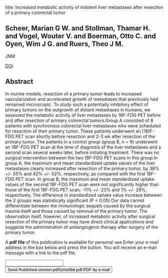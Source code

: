 title: Increased metabolic activity of indolent liver metastases after resection of a primary colorectal tumor

## Scheer, Marian G W. and Stollman, Thamar H. and Vogel, Wouter V. and Boerman, Otto C. and Oyen, Wim J G. and Ruers, Theo J M.
JNM

<a href="https://doi.org/10.2967/jnumed.107.048371">DOI</a>

## Abstract
In murine models, resection of a primary tumor leads to increased vascularization and accelerated growth of metastases that previously had remained microscopic. To study such a potentially inhibitory effect of primary tumors on the outgrowth of distant metastases in humans, we assessed the metabolic activity of liver metastases by 18F-FDG PET before and after resection of primary colorectal tumors.Group A consisted of 8 patients with synchronous colorectal liver metastases who were scheduled for resection of their primary tumor. These patients underwent an (18)F-FDG PET scan shortly before resection and 2-3 wk after resection of the primary tumor. The patients in a control group (group B, n = 9) underwent an 18F-FDG PET scan at the time of diagnosis of the liver metastases and a second scan several weeks later, before initiating treatment. There was no surgical intervention between the two 18F-FDG PET scans in this group.In group A, the maximum and mean standardized uptake values of the liver metastases clearly increased after resection of the primary tumor, by 38% +/- 55% and 42% +/- 52%, respectively, as compared with the first 18F-FDG PET scan. In group B, the maximum and mean standardized uptake values of the second 18F-FDG PET scan were not significantly higher than those of the first 18F-FDG PET scan; -11% +/- 23% and 1% +/- 29%, respectively. The difference in standardized uptake value increase between the 2 groups was statistically significant (P < 0.05).Our data cannot differentiate between the immunologic sequels caused by the surgical trauma itself and those caused by removal of the primary tumor. The observation itself, however, of increased metabolic activity after surgical resection of the primary tumor may have direct clinical applications and suggests the administration of antiangiogenic therapy after surgery of the primary tumor.

A <b>pdf file</b> of this publication is available for personal use.Enter your e-mail address in the box below and press the button. You will receive an e-mail message with a link to the pdf file.
<form action="sender.php">  <input type="text" name="email">  <input type="submit" value="Send Published version:pdfSche08d.pdf:PDF by e-mail"></form>